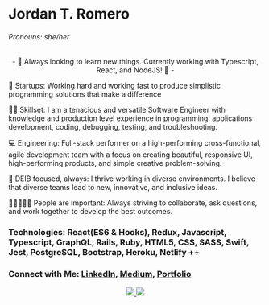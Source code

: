 # Jordan T. Romero
###### Pronouns: she/her

<p align="center">- 🌱 Always looking to learn new things. Currently working with Typescript, React, and NodeJS! 🌱 -</p>

🚀 Startups: Working hard and working fast to produce simplistic programming solutions that make a difference 

👩‍💻 Skillset: I am a tenacious and versatile Software Engineer with knowledge and production level experience in programming, applications development, coding, debugging, testing, and troubleshooting. 

💻 Engineering: Full-stack performer on a high-performing cross-functional, agile development team with a focus on creating beautiful, responsive UI, high-performing products, and simple creative problem-solving. 

🌈 DEIB focused, always: I thrive working in diverse environments. I believe that diverse teams lead to new, innovative, and inclusive ideas.

👱🏽‍♂️👩🏽 People are important: Always striving to collaborate, ask questions, and work together to develop the best outcomes.

### Technologies: React(ES6 & Hooks), Redux, Javascript, Typescript, GraphQL, Rails, Ruby, HTML5, CSS, SASS, Swift, Jest, PostgreSQL, Bootstrap, Heroku, Netlify ++


###    Connect with Me: [LinkedIn](https://www.linkedin.com/in/jordan-t-romero), [Medium](https://jordan-t-romero.medium.com/), [Portfolio](https://www.jordantromero.com/)

<p align="center">
  <a href="https://github.com/anuraghazra/github-readme-stats">
    <img align="center space-around" src="https://github-readme-stats.vercel.app/api?username=Jordan-Romero&show_icons=true&theme=radical" />
  </a>
  <a href="https://github.com/anuraghazra/convoychat">
    <img align="center space-around" src="https://github-readme-stats.vercel.app/api/top-langs/?username=Jordan-Romero&show_icons=true&theme=radical" />
  </a>
 </p>
<!--
**jordles113/jordles113** is a ✨ _special_ ✨ repository because its `README.md` (this file) appears on your GitHub profile.

[![Top Langs](https://github-readme-stats.vercel.app/api/top-langs/?username=anuraghazra)](https://github.com/anuraghazra/github-readme-stats)
Here are some ideas to get you started:

- 🔭 I’m currently working on ...
- 🌱 I’m currently learning React and Redux
- 👯 I’m looking to collaborate on ...
- 🤔 I’m looking for help with ...
- 💬 Ask me about ...
- 📫 You can reach me 
- 😄 Pronouns: ...
- ⚡ Fun fact: ...
-->
